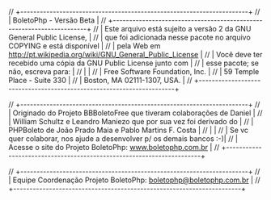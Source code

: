 // +----------------------------------------------------------------------+
// | BoletoPhp - Versão Beta                                              |
// +----------------------------------------------------------------------+
// | Este arquivo está sujeito a versão 2 da GNU General Public License,  |
// | que foi adicionada nesse pacote no arquivo COPYING e está disponível |
// | pela Web em http://pt.wikipedia.org/wiki/GNU_General_Public_License  |
// | Você deve ter recebido uma cópia da GNU Public License junto com     |
// | esse pacote; se não, escreva para:                                   |
// |                                                                      |
// | Free Software Foundation, Inc.                                       |
// | 59 Temple Place - Suite 330                                          |
// | Boston, MA 02111-1307, USA.                                          |
// +----------------------------------------------------------------------+

// +----------------------------------------------------------------------+
// | Originado do Projeto BBBoletoFree que tiveram colaborações de Daniel |
// | William Schultz e Leandro Maniezo que por sua vez foi derivado do	  |
// | PHPBoleto de João Prado Maia e Pablo Martins F. Costa				  |
// |																	  |
// | Se vc quer colaborar, nos ajude a desenvolver p/ os demais bancos :-)|
// | Acesse o site do Projeto BoletoPhp: www.boletophp.com.br             |
// +----------------------------------------------------------------------+

// +----------------------------------------------------------------------+
// | Equipe Coordenação Projeto BoletoPhp: <boletophp@boletophp.com.br>   |
// +----------------------------------------------------------------------+